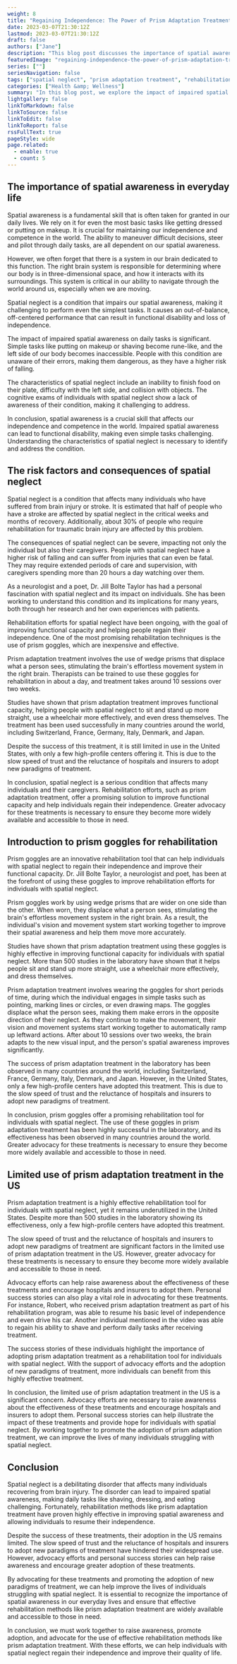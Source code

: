 ```yaml
---
weight: 8
title: "Regaining Independence: The Power of Prism Adaptation Treatment for Spatial Neglect."
date: 2023-03-07T21:30:12Z
lastmod: 2023-03-07T21:30:12Z
draft: false
authors: ["Jane"]
description: "This blog post discusses the importance of spatial awareness and the effectiveness of prism adaptation treatment in rehabilitating individuals with spatial neglect, while also highlighting the limited use of these treatments in the US and the importance of advocacy efforts."
featuredImage: "regaining-independence-the-power-of-prism-adaptation-treatment-for-spatial.webp"
series: [""]
seriesNavigation: false
tags: ["spatial neglect", "prism adaptation treatment", "rehabilitation", "neurology", "advocacy", ]
categories: ["Health &amp; Wellness"]
summary: "In this blog post, we explore the impact of impaired spatial awareness on daily tasks and how prism adaptation treatment can help individuals with spatial neglect regain their independence. Despite the success of these treatments, their adoption in the US remains limited. Join us as we discuss the importance of advocacy efforts and personal success stories in promoting the adoption of effective rehabilitation methods like prism adaptation treatment."
lightgallery: false
linkToMarkdown: false
linkToSource: false
linkToEdit: false
linkToReport: false
rssFullText: true
pageStyle: wide
page.related:
  - enable: true
  - count: 5
---                          
```

                            
## The importance of spatial awareness in everyday life

Spatial awareness is a fundamental skill that is often taken for granted in our daily lives. We rely on it for even the most basic tasks like getting dressed or putting on makeup. It is crucial for maintaining our independence and competence in the world. The ability to maneuver difficult decisions, steer and pilot through daily tasks, are all dependent on our spatial awareness.

However, we often forget that there is a system in our brain dedicated to this function. The right brain system is responsible for determining where our body is in three-dimensional space, and how it interacts with its surroundings. This system is critical in our ability to navigate through the world around us, especially when we are moving.

Spatial neglect is a condition that impairs our spatial awareness, making it challenging to perform even the simplest tasks. It causes an out-of-balance, off-centered performance that can result in functional disability and loss of independence.

The impact of impaired spatial awareness on daily tasks is significant. Simple tasks like putting on makeup or shaving become rune-like, and the left side of our body becomes inaccessible. People with this condition are unaware of their errors, making them dangerous, as they have a higher risk of falling.

The characteristics of spatial neglect include an inability to finish food on their plate, difficulty with the left side, and collision with objects. The cognitive exams of individuals with spatial neglect show a lack of awareness of their condition, making it challenging to address.

In conclusion, spatial awareness is a crucial skill that affects our independence and competence in the world. Impaired spatial awareness can lead to functional disability, making even simple tasks challenging. Understanding the characteristics of spatial neglect is necessary to identify and address the condition.

## The risk factors and consequences of spatial neglect

Spatial neglect is a condition that affects many individuals who have suffered from brain injury or stroke. It is estimated that half of people who have a stroke are affected by spatial neglect in the critical weeks and months of recovery. Additionally, about 30% of people who require rehabilitation for traumatic brain injury are affected by this problem.

The consequences of spatial neglect can be severe, impacting not only the individual but also their caregivers. People with spatial neglect have a higher risk of falling and can suffer from injuries that can even be fatal. They may require extended periods of care and supervision, with caregivers spending more than 20 hours a day watching over them.

As a neurologist and a poet, Dr. Jill Bolte Taylor has had a personal fascination with spatial neglect and its impact on individuals. She has been working to understand this condition and its implications for many years, both through her research and her own experiences with patients.

Rehabilitation efforts for spatial neglect have been ongoing, with the goal of improving functional capacity and helping people regain their independence. One of the most promising rehabilitation techniques is the use of prism goggles, which are inexpensive and effective.

Prism adaptation treatment involves the use of wedge prisms that displace what a person sees, stimulating the brain's effortless movement system in the right brain. Therapists can be trained to use these goggles for rehabilitation in about a day, and treatment takes around 10 sessions over two weeks.

Studies have shown that prism adaptation treatment improves functional capacity, helping people with spatial neglect to sit and stand up more straight, use a wheelchair more effectively, and even dress themselves. The treatment has been used successfully in many countries around the world, including Switzerland, France, Germany, Italy, Denmark, and Japan.

Despite the success of this treatment, it is still limited in use in the United States, with only a few high-profile centers offering it. This is due to the slow speed of trust and the reluctance of hospitals and insurers to adopt new paradigms of treatment.

In conclusion, spatial neglect is a serious condition that affects many individuals and their caregivers. Rehabilitation efforts, such as prism adaptation treatment, offer a promising solution to improve functional capacity and help individuals regain their independence. Greater advocacy for these treatments is necessary to ensure they become more widely available and accessible to those in need.

## Introduction to prism goggles for rehabilitation

Prism goggles are an innovative rehabilitation tool that can help individuals with spatial neglect to regain their independence and improve their functional capacity. Dr. Jill Bolte Taylor, a neurologist and poet, has been at the forefront of using these goggles to improve rehabilitation efforts for individuals with spatial neglect.

Prism goggles work by using wedge prisms that are wider on one side than the other. When worn, they displace what a person sees, stimulating the brain's effortless movement system in the right brain. As a result, the individual's vision and movement system start working together to improve their spatial awareness and help them move more accurately.

Studies have shown that prism adaptation treatment using these goggles is highly effective in improving functional capacity for individuals with spatial neglect. More than 500 studies in the laboratory have shown that it helps people sit and stand up more straight, use a wheelchair more effectively, and dress themselves.

Prism adaptation treatment involves wearing the goggles for short periods of time, during which the individual engages in simple tasks such as pointing, marking lines or circles, or even drawing maps. The goggles displace what the person sees, making them make errors in the opposite direction of their neglect. As they continue to make the movement, their vision and movement systems start working together to automatically ramp up leftward actions. After about 10 sessions over two weeks, the brain adapts to the new visual input, and the person's spatial awareness improves significantly.

The success of prism adaptation treatment in the laboratory has been observed in many countries around the world, including Switzerland, France, Germany, Italy, Denmark, and Japan. However, in the United States, only a few high-profile centers have adopted this treatment. This is due to the slow speed of trust and the reluctance of hospitals and insurers to adopt new paradigms of treatment.

In conclusion, prism goggles offer a promising rehabilitation tool for individuals with spatial neglect. The use of these goggles in prism adaptation treatment has been highly successful in the laboratory, and its effectiveness has been observed in many countries around the world. Greater advocacy for these treatments is necessary to ensure they become more widely available and accessible to those in need.

## Limited use of prism adaptation treatment in the US

Prism adaptation treatment is a highly effective rehabilitation tool for individuals with spatial neglect, yet it remains underutilized in the United States. Despite more than 500 studies in the laboratory showing its effectiveness, only a few high-profile centers have adopted this treatment.

The slow speed of trust and the reluctance of hospitals and insurers to adopt new paradigms of treatment are significant factors in the limited use of prism adaptation treatment in the US. However, greater advocacy for these treatments is necessary to ensure they become more widely available and accessible to those in need.

Advocacy efforts can help raise awareness about the effectiveness of these treatments and encourage hospitals and insurers to adopt them. Personal success stories can also play a vital role in advocating for these treatments. For instance, Robert, who received prism adaptation treatment as part of his rehabilitation program, was able to resume his basic level of independence and even drive his car. Another individual mentioned in the video was able to regain his ability to shave and perform daily tasks after receiving treatment.

The success stories of these individuals highlight the importance of adopting prism adaptation treatment as a rehabilitation tool for individuals with spatial neglect. With the support of advocacy efforts and the adoption of new paradigms of treatment, more individuals can benefit from this highly effective treatment.

In conclusion, the limited use of prism adaptation treatment in the US is a significant concern. Advocacy efforts are necessary to raise awareness about the effectiveness of these treatments and encourage hospitals and insurers to adopt them. Personal success stories can help illustrate the impact of these treatments and provide hope for individuals with spatial neglect. By working together to promote the adoption of prism adaptation treatment, we can improve the lives of many individuals struggling with spatial neglect.

## Conclusion

Spatial neglect is a debilitating disorder that affects many individuals recovering from brain injury. The disorder can lead to impaired spatial awareness, making daily tasks like shaving, dressing, and eating challenging. Fortunately, rehabilitation methods like prism adaptation treatment have proven highly effective in improving spatial awareness and allowing individuals to resume their independence.

Despite the success of these treatments, their adoption in the US remains limited. The slow speed of trust and the reluctance of hospitals and insurers to adopt new paradigms of treatment have hindered their widespread use. However, advocacy efforts and personal success stories can help raise awareness and encourage greater adoption of these treatments.

By advocating for these treatments and promoting the adoption of new paradigms of treatment, we can help improve the lives of individuals struggling with spatial neglect. It is essential to recognize the importance of spatial awareness in our everyday lives and ensure that effective rehabilitation methods like prism adaptation treatment are widely available and accessible to those in need.

In conclusion, we must work together to raise awareness, promote adoption, and advocate for the use of effective rehabilitation methods like prism adaptation treatment. With these efforts, we can help individuals with spatial neglect regain their independence and improve their quality of life.